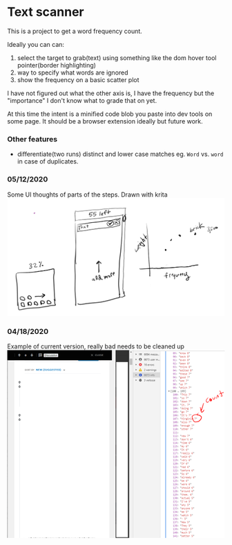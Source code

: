 # Text scanner
This is a project to get a word frequency count.

Ideally you can can:

1) select the target to grab(text) using something like the dom hover tool pointer(border highlighting)
2) way to specify what words are ignored
3) show the frequency on a basic scatter plot

I have not figured out what the other axis is, I have the frequency but the "importance" I don't know what to grade that on yet.

At this time the intent is a minified code blob you paste into dev tools on some page.
It should be a browser extension ideally but future work.

### Other features
* differentiate(two runs) distinct and lower case matches eg. `Word` vs. `word` in case of duplicates.

### 05/12/2020
Some UI thoughts of parts of the steps. Drawn with krita
!['ui thoughts'](./ui-ideas.PNG)

### 04/18/2020
Example of current version, really bad needs to be cleaned up
!['v1'](./v1-demo.png)
